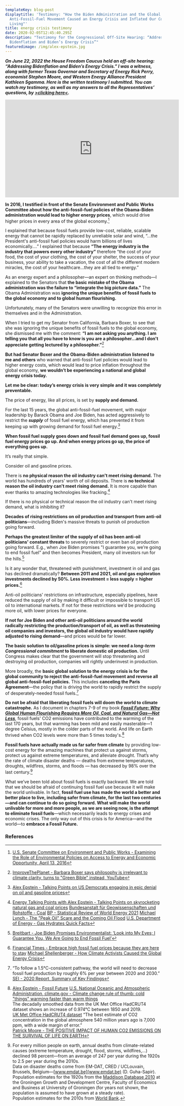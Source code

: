 ```yaml
---
templateKey: blog-post
displaytitle: 'Testimony: "How the Biden Administration and the Global
  Anti-Fossil-Fuel Movement Caused an Energy Crisis and Inflated Our Cost of
  Living"'
title: energy crisis testimony
date: 2020-02-05T12:45:40.295Z
description: "Testimony for the Congressional Off-Site Hearing: “Addressing
  Bidenflation and Biden’s Energy Crisis”"
featuredimage: /img/alex-epstein.jpg
---
```

***On June 22, 2022 the House Freedom Caucus held an off-site hearing: “Addressing Bidenflation and Biden’s Energy Crisis.” I was a witness, along with former Texas Governor and Secretary of Energy Rick Perry, economist Stephen Moore, and Western Energy Alliance President Kathleen Sgamma. Here is the written testimony I submitted. You can watch my testimony, as well as my answers to all the Representatives’ questions, by [>clicking here<](https://youtu.be/lFZaUpXammo).***

<iframe width="560" height="315" src="https://www.youtube.com/embed/lFZaUpXammo" title="YouTube video player" frameborder="0" allow="accelerometer; autoplay; clipboard-write; encrypted-media; gyroscope; picture-in-picture" allowfullscreen></iframe>

**In 2016, I testified in front of the Senate Environment and Public Works Committee about how the anti-fossil-fuel policies of the Obama-Biden administration would lead to higher energy prices**, which would drive higher prices in every area of the global economy.[^1]

I explained that because fossil fuels provide low-cost, reliable, scalable energy that cannot be rapidly replaced by unreliable solar and wind, “…the President's anti-fossil fuel policies would harm billions of lives economically….” I explained that because **“The energy industry is the industry that powers every other industry”** therefore “the cost of your food, the cost of your clothing, the cost of your shelter, the success of your business, your ability to take a vacation, the cost of all the different modern miracles, the cost of your healthcare...they are all tied to energy.”

As an energy expert and a philosopher—an expert on thinking methods—I explained to the Senators that **the basic mistake of the Obama administration was the failure to “integrate the big picture data.”** The Obama Administration was **ignoring the unique benefits of fossil fuels to the global economy and to global human flourishing.**

Unfortunately, many of the Senators were unwilling to recognize this error in themselves and in the Administration.

When I tried to get my Senator from California, Barbara Boxer, to see that she was ignoring the unique benefits of fossil fuels to the global economy, she dismissed me with the comment: **“I am not asking you anything. I am telling you that all you have to know is you are a philosopher...and I don't appreciate getting lectured by a philosopher.”**[^2]

**But had Senator Boxer and the Obama-Biden administration listened to me and others** who warned that anti-fossil fuel policies would lead to higher energy costs, which would lead to price inflation throughout the global economy, **we wouldn’t be experiencing a national and global energy crisis today.**

**Let me be clear: today’s energy crisis is very simple and it was completely preventable.**

The price of energy, like all prices, is set by **supply and demand.**

For the last 15 years, the global anti-fossil-fuel movement, with major leadership by Barack Obama and Joe Biden, has acted aggressively to restrict the ***supply*** of fossil fuel energy, which has prevented it from keeping up with growing demand for fossil fuel energy.[^3]

**When fossil fuel supply goes down and fossil fuel demand goes up, fossil fuel energy prices go up. And when energy prices go up, the price of everything goes up.**

It’s really that simple.

Consider oil and gasoline prices.

There is **no physical reason the oil industry can't meet rising demand.** The world has hundreds of years' worth of oil deposits. There is **no technical reason the oil industry can't meet rising demand.** It is more capable than ever thanks to amazing technologies like fracking.[^4]

If there is no physical or technical reason the oil industry can't meet rising demand, what is inhibiting it?

**Decades of rising restrictions on oil production and transport from anti-oil politicians**—including Biden's massive threats to punish oil production going forward.

**Perhaps the greatest limiter of the supply of oil has been anti-oil politicians' constant threats** to severely restrict or even ban oil production going forward. E.g., when Joe Biden promises "I guarantee you, we’re going to end fossil fuel" and then becomes President, many oil investors run for the hills.[^5]

Is it any wonder that, threatened with punishment, investment in oil and gas has declined dramatically? **Between 2011 and 2021, oil and gas exploration investments declined by 50%. Less investment = less supply = higher prices.**[^6]

Anti-oil politicians' restrictions on infrastructure, especially pipelines, have reduced the supply of oil by making it difficult or impossible to transport US oil to international markets. If not for these restrictions we'd be producing more oil, with lower prices for everyone.

**If not for Joe Biden and other anti-oil politicians around the world radically restricting the production/transport of oil, as well as threatening oil companies and investors, the global oil industry would have rapidly adjusted to rising demand**—and prices would be far lower.

**The basic solution to oil/gasoline prices is simple: we need a *long-term Congressional commitment* to liberate domestic oil production.** Until Congress makes clear that the government will stop threatening and destroying oil production, companies will rightly underinvest in production.

More broadly, the **basic global solution to the energy crisis is for the global community to reject the anti-fossil-fuel movement and reverse all global anti-fossil-fuel policies.** This includes **canceling the Paris Agreement**—the policy that is driving the world to rapidly restrict the supply of desperately-needed fossil fuels.[^7]

**Do not be afraid that liberating fossil fuels will doom the world to climate catastrophe.** As I document in chapters 7-9 of my book ***[Fossil Future: Why Global Human Flourishing Requires More Oil, Coal, and Natural Gas—Not Less](http://fossilfuture.com/)***, fossil fuels' CO2 emissions have contributed to the warming of the last 170 years, but that warming has been mild and easily masterable—1 degree Celsius, mostly in the colder parts of the world. And life on Earth thrived when CO2 levels were more than 5 times today's.[^8]

**Fossil fuels have actually made us far safer from climate** by providing low-cost energy for the amazing machines that protect us against storms, protect us against extreme temperatures, and alleviate drought. That’s why the rate of climate disaster deaths — deaths from extreme temperatures, droughts, wildfires, storms, and floods — has decreased by 98% over the last century.[^9]

What we’ve been told about fossil fuels is exactly backward. We are told that we should be afraid of continuing fossil fuel use because it will make the world unlivable. In fact, **fossil fuel use has made the world a better and better place to live, including safer from climate, for the last two centuries—and can continue to do so going forward. What will make the world unlivable for more and more people, as we are seeing now, is the attempt to eliminate fossil fuels**—which necessarily leads to energy crises and economic crises. The only way out of this crisis is for America—and the world—to **embrace a Fossil Future.**



### References

[^1]: [U.S. Senate Committee on Environment and Public Works - Examining the Role of Environmental Policies on Access to Energy and Economic Opportunity, April 13, 2016](https://www.epw.senate.gov/public/index.cfm/hearings?ID=275284A1-D49D-4349-A317-F7D0532492F4)

[^2]: [ImproveThePlanet - Barbara Boxer says philosophy is irrelevant to climate clarity, turns to "Green Bible" instead, YouTube](https://youtu.be/HEZOzA43_F4)

[^3]: [Alex Epstein - Talking Points on US Democrats engaging in epic denial on oil and gasoline prices](https://energytalkingpoints.com/democrat-denial/)

[^4]:
    [Energy Talking Points with Alex Epstein - Talking Points on skyrocketing natural gas and coal prices](https://alexepstein.substack.com/p/talking-points-on-skyrocketing-natural)
    [Bundesanstalt für Geowissenschaften und Rohstoffe - Coal](https://www.bgr.bund.de/EN/Themen/Energie/Kohle/kohle_node_en.html)
    [BP - Statistical Review of World Energy 2021](https://www.bp.com/en/global/corporate/energy-economics/statistical-review-of-world-energy.html)
    [Michael Lynch - The "Peak Oil" Scare and the Coming Oil Flood](https://www.amazon.com/Peak-Oil-Scare-Coming-Flood/dp/1440831866/)
    [U.S. Department of Energy - Gas Hydrates Quick Facts](https://www.energy.gov/fecm/science-innovation/oil-gas-research/methane-hydrate)

[^5]:[Breitbart - Joe Biden Promises Environmentalist: ‘Look into My Eyes; I Guarantee You, We Are Going to End Fossil Fuel’](https://www.breitbart.com/politics/2019/09/07/joe-biden-promises-environmentalist-look-into-my-eyes-i-guarantee-you-we-are-going-to-end-fossil-fuel/)

[^6]:
    [Financial Times - Embrace high fossil fuel prices because they are here to stay](https://www.ft.com/content/a15e7ade-dad0-4ed3-a172-1974ac9d5b23)
    [Michael Shellenberger - How Climate Activists Caused the Global Energy Crisis](https://michaelshellenberger.substack.com/p/how-climate-activists-caused-the)

[^7]:
    “To follow a 1.5°C-consistent pathway, the world will need to decrease fossil fuel production by roughly 6% per year between 2020 and 2030.”\
    [SEI - 2020 Report, Summary of Key Findings](https://productiongap.org/2020report/)

[^8]:
    [Alex Epstein - Fossil Future](https://amzn.to/3MtCx6h)
    [U.S. National Oceanic and Atmospheric Administration, climate.gov - Climate change rule of thumb: cold "things" warming faster than warm things](https://www.climate.gov/news-features/blogs/beyond-data/climate-change-rule-thumb-cold-things-warming-faster-warm-things)\
    The decadally smoothed data from the UK Met Office HadCRUT4 dataset shows an increase of 0.974°C between 1850 and 2019.\
    [UK Met Office HadCRUT4 dataset](https://www.metoffice.gov.uk/hadobs/hadcrut4/)
    “The best estimate of CO2 concentration in the global atmosphere 540 million years ago is 7,000 ppm, with a wide margin of error.”\
    [Patrick Moore - THE POSITIVE IMPACT OF HUMAN CO2 EMISSIONS ON THE SURVIVAL OF LIFE ON EARTH](https://alexepstein.substack.com/p/testimony-how-the-biden-administration#:~:text=Patrick%20Moore%20%2D%20THE%20POSITIVE%20IMPACT%20OF%20HUMAN%20CO2%20EMISSIONS%20ON%20THE%20SURVIVAL%20OF%20LIFE%20ON%20EARTH)

[^9]:
    For every million people on earth, annual deaths from climate-related causes (extreme temperature, drought, flood, storms, wildfires,…) declined 98 percent—from an average of 247 per year during the 1920s to 2.5 per year during the 2010s.\
    Data on disaster deaths come from EM-DAT, CRED / UCLouvain, Brussels, Belgium—[www.emdat.be](www.emdat.be) (D. Guha-Sapir).
    Population estimates for the 1920s from the [Maddison Database 2010](https://www.rug.nl/ggdc/historicaldevelopment/maddison/releases/maddison-database-2010) at the Groningen Growth and Development Centre, Faculty of Economics and Business at University of Groningen (for years not shown, the population is assumed to have grown at a steady rate).\
    Population estimates for the 2010s from [World Bank](https://data.worldbank.org/indicator/SP.POP.TOTL).
